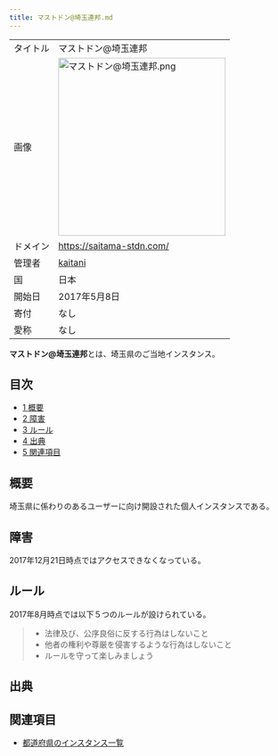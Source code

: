 ```yaml
---
title: マストドン@埼玉連邦.md
---
```

<div>

|          |                                                                                                                                                                                                                                                                                                                                                                                                                                                                                                                                                                                                                                                                                                                                                    |
|----------|----------------------------------------------------------------------------------------------------------------------------------------------------------------------------------------------------------------------------------------------------------------------------------------------------------------------------------------------------------------------------------------------------------------------------------------------------------------------------------------------------------------------------------------------------------------------------------------------------------------------------------------------------------------------------------------------------------------------------------------------------|
| タイトル | マストドン@埼玉連邦                                                                                                                                                                                                                                                                                                                                                                                                                                                                                                                                                                                                                                                                                                                                |
| 画像     | [<img src="/images/thumb/9/9c/%E3%83%9E%E3%82%B9%E3%83%88%E3%83%89%E3%83%B3%40%E5%9F%BC%E7%8E%89%E9%80%A3%E9%82%A6.png/300px-%E3%83%9E%E3%82%B9%E3%83%88%E3%83%89%E3%83%B3%40%E5%9F%BC%E7%8E%89%E9%80%A3%E9%82%A6.png" srcset="/images/thumb/9/9c/%E3%83%9E%E3%82%B9%E3%83%88%E3%83%89%E3%83%B3%40%E5%9F%BC%E7%8E%89%E9%80%A3%E9%82%A6.png/450px-%E3%83%9E%E3%82%B9%E3%83%88%E3%83%89%E3%83%B3%40%E5%9F%BC%E7%8E%89%E9%80%A3%E9%82%A6.png 1.5x, /images/9/9c/%E3%83%9E%E3%82%B9%E3%83%88%E3%83%89%E3%83%B3%40%E5%9F%BC%E7%8E%89%E9%80%A3%E9%82%A6.png 2x" width="300" height="319" alt="マストドン@埼玉連邦.png" />](/%E3%83%95%E3%82%A1%E3%82%A4%E3%83%AB:%E3%83%9E%E3%82%B9%E3%83%88%E3%83%89%E3%83%B3@%E5%9F%BC%E7%8E%89%E9%80%A3%E9%82%A6.png) |
| ドメイン | <a href="https://saitama-stdn.com/" rel="nofollow">https://saitama-stdn.com/</a>                                                                                                                                                                                                                                                                                                                                                                                                                                                                                                                                                                                                                                                                   |
| 管理者   | <a href="https://saitama-stdn.com/@kaitani" rel="nofollow">kaitani</a>                                                                                                                                                                                                                                                                                                                                                                                                                                                                                                                                                                                                                                                                             |
| 国       | 日本                                                                                                                                                                                                                                                                                                                                                                                                                                                                                                                                                                                                                                                                                                                                               |
| 開始日   | 2017年5月8日                                                                                                                                                                                                                                                                                                                                                                                                                                                                                                                                                                                                                                                                                                                                       |
| 寄付     | なし                                                                                                                                                                                                                                                                                                                                                                                                                                                                                                                                                                                                                                                                                                                                               |
| 愛称     | なし                                                                                                                                                                                                                                                                                                                                                                                                                                                                                                                                                                                                                                                                                                                                               |

**マストドン@埼玉連邦**とは、埼玉県のご当地インスタンス。

<div>

<div lang="ja" dir="ltr">

## 目次

</div>

-   [1 概要](#.E6.A6.82.E8.A6.81)
-   [2 障害](#.E9.9A.9C.E5.AE.B3)
-   [3 ルール](#.E3.83.AB.E3.83.BC.E3.83.AB)
-   [4 出典](#.E5.87.BA.E5.85.B8)
-   [5 関連項目](#.E9.96.A2.E9.80.A3.E9.A0.85.E7.9B.AE)

</div>

## 概要

埼玉県に係わりのあるユーザーに向け開設された個人インスタンスである。

## 障害

2017年12月21日時点ではアクセスできなくなっている。

## ルール

2017年8月時点では以下５つのルールが設けられている。

> -   法律及び、公序良俗に反する行為はしないこと
> -   他者の権利や尊厳を侵害するような行為はしないこと
> -   ルールを守って楽しみましょう

## 出典

  

## 関連項目

-   [都道府県のインスタンス一覧](/%E9%83%BD%E9%81%93%E5%BA%9C%E7%9C%8C%E3%81%AE%E3%82%A4%E3%83%B3%E3%82%B9%E3%82%BF%E3%83%B3%E3%82%B9%E4%B8%80%E8%A6%A7 "都道府県のインスタンス一覧")

</div>
